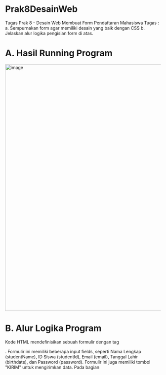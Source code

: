 # Prak8DesainWeb
Tugas Prak 8 - Desain Web
Membuat Form Pendaftaran Mahasiswa 
Tugas :
a. Sempurnakan form agar memiliki desain yang baik dengan CSS
b. Jelaskan alur logika pengisian form di atas.

# A. Hasil Running Program 
<img width="800" alt="image" src="https://github.com/oktaviani28/Prak8DesainWeb/assets/113764908/d7f59b9a-d221-495f-991c-2975b3e8a341">

# B. Alur Logika Program
Kode HTML mendefinisikan sebuah formulir dengan tag <form>. Formulir ini memiliki beberapa input fields, seperti Nama Lengkap (studentName), ID Siswa (studentId), Email (email), Tanggal Lahir (birthdate), dan Password (password). Formulir ini juga memiliki tombol "KIRIM" untuk mengirimkan data. Pada bagian <script>, terdapat JavaScript code yang menangani validasi input ketika pengguna mencoba mengirimkan formulir. Ini dilakukan dengan menambahkan event listener pada formulir. Ketika formulir di-submit (submit event), kode JavaScript akan dijalankan.



